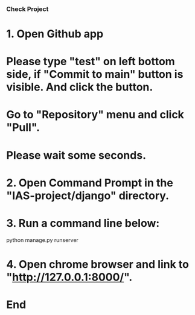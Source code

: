 ### Check Project

# 1. Open Github app
# Please type "test" on left bottom side, if "Commit to main" button is visible. And click the button.
# Go to "Repository" menu and click "Pull".
# Please wait some seconds.

# 2. Open Command Prompt in the "IAS-project/django" directory.

# 3. Run a command line below:
python manage.py runserver

# 4. Open chrome browser and link to "http://127.0.0.1:8000/".

# End